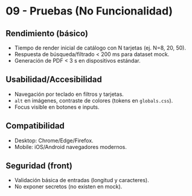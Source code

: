 # 09 - Pruebas (No Funcionalidad)

## Rendimiento (básico)
- Tiempo de render inicial de catálogo con N tarjetas (ej. N=8, 20, 50).
- Respuesta de búsqueda/filtrado < 200 ms para dataset mock.
- Generación de PDF < 3 s en dispositivos estándar.

## Usabilidad/Accesibilidad
- Navegación por teclado en filtros y tarjetas.
- `alt` en imágenes, contraste de colores (tokens en `globals.css`).
- Focus visible en botones e inputs.

## Compatibilidad
- Desktop: Chrome/Edge/Firefox.
- Mobile: iOS/Android navegadores modernos.

## Seguridad (front)
- Validación básica de entradas (longitud y caracteres).
- No exponer secretos (no existen en mock).
